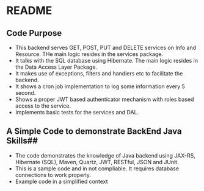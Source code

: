 # README #


## Code Purpose ##
* This backend serves GET, POST, PUT and DELETE services on Info and Resource. THe main logic resides in the services package.
* It talks with the SQL database using Hibernate. The main logic resides in the Data Access Layer Package.
* It makes use of exceptions, filters and handlers etc to facilitate the backend.
* It shows a cron job implementation to log some information every 5 second. 
* Shows a proper JWT based authenticator mechanism with roles based access to the service. 
* Implements basic tests for the services and DAL.

## A Simple Code to demonstrate BackEnd Java Skills##
* The code demonstrates the knowledge of Java backend using JAX-RS, Hibernate (SQL), Maven, Quartz, JWT, RESTful, JSON and JUnit.
* This is a sample code and in not compliable. It requires database connections to work properly.
* Example code in a simplified context

